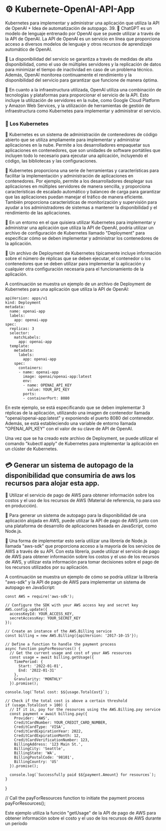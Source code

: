 # ⚙ Kubernete-OpenAI-API-App
Kubernetes para implementar y administrar una aplicación que utiliza la API de OpenAI + Idea de automatización de autopago.
39.
:electric_plug: ChatGPT es un modelo de lenguaje entrenado por OpenAI que se puede utilizar a través de la API de OpenAI. La API de OpenAI es un servicio en línea que proporciona acceso a diversos modelos de lenguaje y otros recursos de aprendizaje automático de OpenAI.

:electric_plug: La disponibilidad del servicio se garantiza a través de medidas de alta disponibilidad, como el uso de múltiples servidores y la replicación de datos para minimizar el tiempo de inactividad en caso de un problema técnico. Además, OpenAI monitorea continuamente el rendimiento y la disponibilidad del servicio para garantizar que funcione de manera óptima.

:electric_plug: En cuanto a la infraestructura utilizada, OpenAI utiliza una combinación de tecnologías y plataformas para proporcionar el servicio de la API. Esto incluye la utilización de servidores en la nube, como Google Cloud Platform y Amazon Web Services, y la utilización de herramientas de gestión de infraestructura como Kubernetes para implementar y administrar el servicio.

### :diamond_shape_with_a_dot_inside: Los Kubernetes

:electric_plug: Kubernetes es un sistema de administración de contenedores de código abierto que se utiliza ampliamente para implementar y administrar aplicaciones en la nube. Permite a los desarrolladores empaquetar sus aplicaciones en contenedores, que son unidades de software portátiles que incluyen todo lo necesario para ejecutar una aplicación, incluyendo el código, las bibliotecas y las configuraciones.

:electric_plug: Kubernetes proporciona una serie de herramientas y características para facilitar la implementación y administración de aplicaciones en contenedores. Por ejemplo, permite a los desarrolladores desplegar sus aplicaciones en múltiples servidores de manera sencilla, y proporciona características de escalado automático y balanceo de carga para garantizar que las aplicaciones puedan manejar el tráfico de manera eficiente. También proporciona características de monitorización y supervisión para ayudar a los administradores de sistemas a mantener la disponibilidad y el rendimiento de las aplicaciones.

:electric_plug: En un entorno en el que quisiera utilizar Kubernetes para implementar y administrar una aplicación que utiliza la API de OpenAI, podría utilizar un archivo de configuración de Kubernetes llamado "Deployment" para especificar cómo se deben implementar y administrar los contenedores de la aplicación.

:electric_plug: Un archivo de Deployment de Kubernetes típicamente incluye información sobre el número de réplicas que se deben ejecutar, el contenedor o los contenedores que se deben utilizar para implementar la aplicación y cualquier otra configuración necesaria para el funcionamiento de la aplicación.

A continuación se muestra un ejemplo de un archivo de Deployment de Kubernetes para una aplicación que utiliza la API de OpenAI:

    apiVersion: apps/v1
    kind: Deployment
    metadata:
      name: openai-app
      labels:
        app: openai-app
    spec:
      replicas: 3
      selector:
        matchLabels:
          app: openai-app
      template:
        metadata:
          labels:
            app: openai-app
        spec:
          containers:
          - name: openai-app
            image: openai/openai-app:latest
            env:
            - name: OPENAI_API_KEY
              value: YOUR_API_KEY
            ports:
            - containerPort: 8080
            
En este ejemplo, se está especificando que se deben implementar 3 réplicas de la aplicación, utilizando una imagen de contenedor llamada "openai/openai-app:latest" y exponiendo el puerto 8080 del contenedor. Además, se está estableciendo una variable de entorno llamada "OPENAI_API_KEY" con el valor de su clave de API de OpenAI.

Una vez que se ha creado este archivo de Deployment, se puede utilizar el comando "kubectl apply" de Kubernetes para implementar la aplicación en un clúster de Kubernetes.


## :credit_card: Generar un sistema de autopago de la disponibilidad que consumiria de aws los recursos para alojar esta app.

:electric_plug: Utilizar el servicio de pago de AWS para obtener información sobre los costos y el uso de los recursos de AWS (Material de referencia, no para uso en producción).

:electric_plug: Para generar un sistema de autopago para la disponibilidad de una aplicación alojada en AWS, puede utilizar la API de pago de AWS junto con una plataforma de desarrollo de aplicaciones basada en JavaScript, como Node.js.

:electric_plug: Una forma de implementar esto sería utilizar una librería de Node.js llamada "aws-sdk" que proporciona acceso a la mayoría de los servicios de AWS a través de su API. Con esta librería, puede utilizar el servicio de pago de AWS para obtener información sobre los costos y el uso de los recursos de AWS, y utilizar esta información para tomar decisiones sobre el pago de los recursos utilizados por su aplicación.

A continuación se muestra un ejemplo de cómo se podría utilizar la librería "aws-sdk" y la API de pago de AWS para implementar un sistema de autopago en JavaScript:

    const AWS = require('aws-sdk');

    // Configure the SDK with your AWS access key and secret key
    AWS.config.update({
      accessKeyId: YOUR_ACCESS_KEY,
      secretAccessKey: YOUR_SECRET_KEY
    });

    // Create an instance of the AWS.Billing service
    const billing = new AWS.Billing({apiVersion: '2017-10-15'});

    // Define a function to handle the payment process
    async function payForResources() {
      // Get the current usage and cost of your AWS resources
      const usage = await billing.getUsage({
        TimePeriod: {
          Start: '2022-01-01',
          End: '2022-01-31'
        },
        Granularity: 'MONTHLY'
      }).promise();

    console.log(`Total cost: $${usage.TotalCost}`);

    // Check if the total cost is above a certain threshold
    if (usage.TotalCost > 100) {
      // If it is, pay for the resources using the AWS.Billing.pay service
      const payment = await billing.pay({
        Provider: 'AWS',
        CreditCardNumber: YOUR_CREDIT_CARD_NUMBER,
        CreditCardType: 'VISA',
        CreditCardExpirationYear: 2022,
        CreditCardExpirationMonth: 12,
        CreditCardVerificationNumber: 123,
        BillingAddress: '123 Main St.',
        BillingCity: 'Seattle',
        BillingState: 'WA',
        BillingPostalCode: '98101',
        BillingCountry: 'US'
      }).promise();

      console.log(`Successfully paid $${payment.Amount} for resources`);
    }
  }

  // Call the payForResources function to initiate the payment process
  payForResources();

Este ejemplo utiliza la función "getUsage" de la API de pago de AWS para obtener información sobre el costo y el uso de los recursos de AWS durante un período
